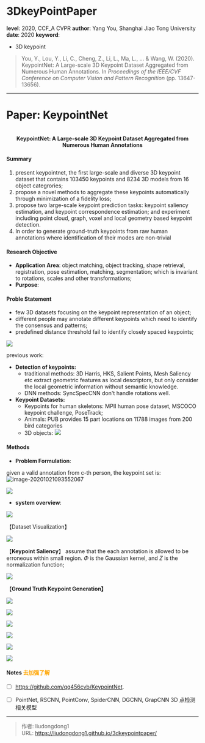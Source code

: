 # 3DkeyPointPaper


**level**: 2020, CCF_A  CVPR 
**author**: Yang You, Shanghai Jiao Tong University
**date**:  2020
**keyword**:

- 3D keypoint

> You, Y., Lou, Y., Li, C., Cheng, Z., Li, L., Ma, L., ... & Wang, W. (2020). KeypointNet: A Large-scale 3D Keypoint Dataset Aggregated from Numerous Human Annotations. In *Proceedings of the IEEE/CVF Conference on Computer Vision and Pattern Recognition* (pp. 13647-13656).

------

# Paper: KeypointNet

<div align=center>
<br/>
<b>KeypointNet: A Large-scale 3D Keypoint Dataset Aggregated from Numerous Human Annotations</b>
</div>


#### Summary

1. present keypointnet, the first large-scale and diverse 3D keypoint dataset that contains 103450 keypoints and 8234 3D models from 16 object categrories;
2. propose a novel methods to aggregate these keypoints automatically through minimization of a fidelity loss;
3. propose two large-scale keypoint prediction tasks: keypoint saliency estimation, and keypoint correspondence estimation; and experiment including point cloud, graph, voxel and local geometry based keypoint detection.
4.  In order to generate ground-truth keypoints from raw human annotations where identification of their modes are non-trivial

#### Research Objective

  - **Application Area**: object matching, object tracking, shape retrieval, registration, pose estimation, matching, segmentation; which is invariant to rotations, scales and other transformations;
- **Purpose**:  

#### Proble Statement

- few 3D datasets focusing on the keypoint representation of an object;
- different people may annotate different keypoints  which need to identify the consensus and patterns;
- predefined distance threshold fail to identify closely spaced keypoints;

![](https://lddpicture.oss-cn-beijing.aliyuncs.com/picture/image-20201021091359516.png)

previous work:

- **Detection of keypoints:** 
  - traditional methods: 3D Harris, HKS, Salient Points, Mesh Saliency etc extract geometric features as local descriptors,  but only consider the local geometric information without semantic knowledge.
  - DNN methods: SyncSpecCNN don't handle rotations well.
- **Keypoint Datasets:** 
  - Keypoints for human skeletons:  MPII human pose dataset, MSCOCO keypoint challenge, PoseTrack;
  - Animals: PUB provides 15 part locations on 11788 images from 200 bird categories
  - 3D objects: ![](https://lddpicture.oss-cn-beijing.aliyuncs.com/picture/image-20201021093151042.png)

#### Methods

- **Problem Formulation**:

given  a valid annotation from c-th person, the keypoint set is:![image-20201021093552067](https://lddpicture.oss-cn-beijing.aliyuncs.com/picture/image-20201021093552067.png)

![](https://lddpicture.oss-cn-beijing.aliyuncs.com/picture/image-20201021093404099.png)

- **system overview**:

![](https://lddpicture.oss-cn-beijing.aliyuncs.com/picture/image-20201021095034963.png)

【Dataset Visualization】

![](https://lddpicture.oss-cn-beijing.aliyuncs.com/picture/image-20201021093300132.png)

【**Keypoint Saliency**】 assume that the each annotation is allowed to be erroneous within small region. $\Phi$ is the Gaussian kernel, and $Z$ is the normalization function;

![](https://lddpicture.oss-cn-beijing.aliyuncs.com/picture/image-20201021094235010.png)

【**Ground Truth Keypoint Generation】**

![](https://lddpicture.oss-cn-beijing.aliyuncs.com/picture/image-20201021094726837.png)

![](https://lddpicture.oss-cn-beijing.aliyuncs.com/picture/image-20201021094746679.png)

![](https://lddpicture.oss-cn-beijing.aliyuncs.com/picture/image-20201021094938673.png)

![](https://lddpicture.oss-cn-beijing.aliyuncs.com/picture/image-20201021095438254.png)

![](https://lddpicture.oss-cn-beijing.aliyuncs.com/picture/image-20201021095502755.png)

![](https://lddpicture.oss-cn-beijing.aliyuncs.com/picture/image-20201021095556538.png)

#### Notes <font color=orange>去加强了解</font>

  - [ ] https://github.com/qq456cvb/KeypointNet.
  - [ ] PointNet, RSCNN, PointConv, SpiderCNN, DGCNN, GrapCNN 3D 点检测相关模型



---

> 作者: liudongdong1  
> URL: https://liudongdong1.github.io/3dkeypointpaper/  


